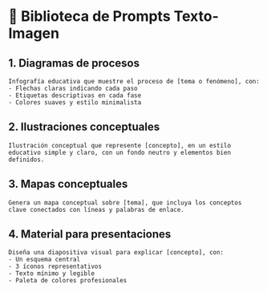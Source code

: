 # 🎨 Biblioteca de Prompts Texto-Imagen

## 1. Diagramas de procesos
```
Infografía educativa que muestre el proceso de [tema o fenómeno], con:
- Flechas claras indicando cada paso
- Etiquetas descriptivas en cada fase
- Colores suaves y estilo minimalista
```

## 2. Ilustraciones conceptuales
```
Ilustración conceptual que represente [concepto], en un estilo educativo simple y claro, con un fondo neutro y elementos bien definidos.
```

## 3. Mapas conceptuales
```
Genera un mapa conceptual sobre [tema], que incluya los conceptos clave conectados con líneas y palabras de enlace.
```

## 4. Material para presentaciones
```
Diseña una diapositiva visual para explicar [concepto], con:
- Un esquema central
- 3 íconos representativos
- Texto mínimo y legible
- Paleta de colores profesionales
```

